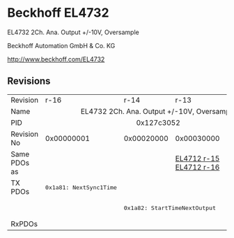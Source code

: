 # Beckhoff EL4732

EL4732 2Ch. Ana. Output +/-10V, Oversample

Beckhoff Automation GmbH & Co. KG

http://www.beckhoff.com/EL4732

## Revisions
<table>
<tr >
<td>Revision</td>
<td>r-16</td>
<td>r-14</td>
<td>r-13</td>
<td>r-12</td>
</tr>
<tr >
<td>Name</td>
<td colspan=4 align="center">EL4732 2Ch. Ana. Output +/-10V, Oversample</td>
</tr>
<tr >
<td>PID</td>
<td colspan=4 align="center">0x127c3052</td>
</tr>
<tr >
<td>Revision No</td>
<td>0x00000001</td>
<td>0x00020000</td>
<td>0x00030000</td>
<td>0x00040000</td>
</tr>
<tr >
<td>Same PDOs as</td>
<td></td>
<td colspan=3 align="center"><a href="EL4712">EL4712 r-15</a><br/><a href="EL4712">EL4712 r-16</a></td>
</tr>
<tr class="txpdo pdosection">
<td rowspan=2 valign=top>TX PDOs</td>
<td><pre>0x1a81: NextSync1Time</pre></td>
<td colspan=4 align="left"></td>
</tr>
<tr class="txpdo pdosection">
<td></td>
<td colspan=3 align="left"><pre>0x1a82: StartTimeNextOutput</pre></td>
</tr>
<tr >
<td>RxPDOs</td>
<td colspan=4 align="left"></td>
</tr>
</table>

